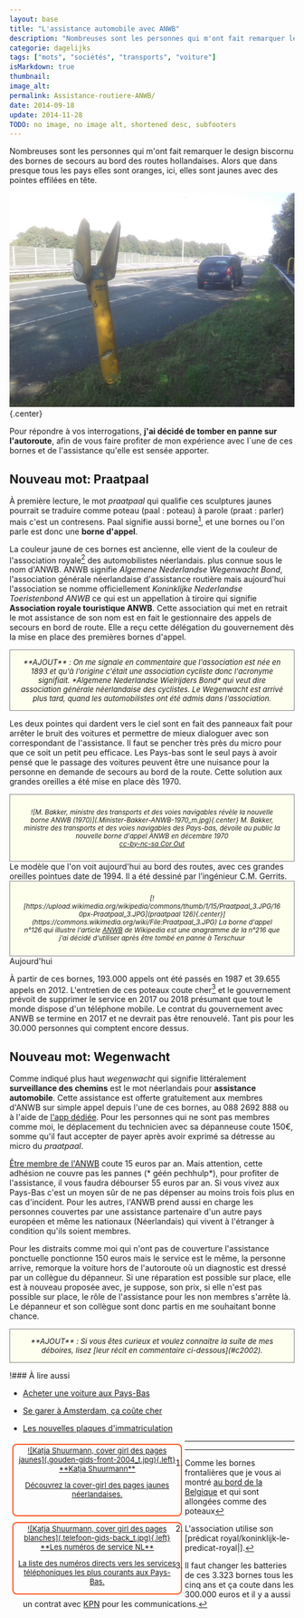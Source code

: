 ```yaml
---
layout: base
title: "L'assistance automobile avec ANWB"
description: "Nombreuses sont les personnes qui m'ont fait remarquer le design biscornu des bornes de secours au bord des routes hollandaises. Alors que dans presque tous les"
categorie: dagelijks
tags: ["mots", "sociétés", "transports", "voiture"]
isMarkdown: true
thumbnail: 
image_alt: 
permalink: Assistance-routiere-ANWB/
date: 2014-09-18
update: 2014-11-28
TODO: no image, no image alt, shortened desc, subfooters
---
```


Nombreuses sont les personnes qui m'ont fait remarquer le design biscornu des bornes de secours au bord des routes hollandaises. Alors que dans presque tous les pays elles sont oranges, ici, elles sont jaunes avec des pointes effilées en tête.

![Voiture en panne le 14 septembre](voiture-en-panne-le-2014-0914.jpg){.center}

Pour répondre à vos interrogations, **j'ai décidé de tomber en panne sur l'autoroute**, afin de vous faire profiter de mon expérience avec l´une de ces bornes et de l'assistance qu'elle est sensée apporter.

## Nouveau mot: Praatpaal

À première lecture, le mot *praatpaal* qui qualifie ces sculptures jaunes pourrait se traduire comme poteau (paal : poteau) à parole (praat : parler) mais c'est un contresens. Paal signifie aussi borne[^1], et une bornes ou l'on parle est donc une **borne d'appel**. 

La couleur jaune de ces bornes est ancienne, elle vient de la couleur de l'association royale[^2] des automobilistes néerlandais. plus connue sous le nom d'ANWB. ANWB signifie *Algemene Nederlandse Wegenwacht Bond*, l'association générale néerlandaise d'assistance routière mais aujourd'hui l'association se nomme officiellement *Koninklijke Nederlandse Toeristenbond ANWB* ce qui est un appellation à tiroire qui signifie **Association royale touristique ANWB**. Cette association qui met en retrait le mot assistance de son nom est en fait le gestionnaire des appels de secours en bord de route. Elle a reçu cette délégation du gouvernement dès la mise en place des premières bornes d'appel.

<!-- HTML -->
<div style="border:1px solid grey; background-color:#FFFFf0; font-size:small; width=530px; text-align:center; padding:1em; font-style:italic;">
<!-- / HTML -->
**AJOUT** : On me signale en commentaire que l'association est née en 1893 et qu'à l'origine c'était une association cycliste donc l'acronyme signifiait. *Algemene Nederlandse Wielrijders Bond* qui veut dire association générale néerlandaise des cyclistes. Le Wegenwacht est arrivé plus tard, quand les automobilistes ont été admis dans l'association.
<!-- HTML -->
</div>
<!-- / HTML -->

Les deux pointes qui dardent vers le ciel sont en fait des panneaux fait pour arrêter le bruit des voitures et permettre de mieux dialoguer avec son correspondant de l'assistance. Il faut se pencher très près du micro pour que ce soit un petit peu efficace. Les Pays-bas sont le seul pays à avoir pensé que le passage des voitures peuvent être une nuisance pour la personne en demande de secours au bord de la route. Cette solution aux grandes oreilles a été mise en place dès 1970. 
<!-- HTML -->
<div style="border:1px solid grey; background-color:#FFFFEE; font-size:smaller; width=530px; text-align:center; padding:2em; font-style:italic;">
<!-- / HTML -->
![M. Bakker, ministre des transports et des voies navigables révèle la nouvelle borne ANWB (1970)](.Minister-Bakker-ANWB-1970_m.jpg){.center}
<!-- HTML -->
M. Bakker, ministre des transports et des voies navigables des Pays-bas, dévoile au public la nouvelle borne d'appel ANWB en décembre 1970<br/>
<a href="http://www.anp-archief.nl/page/2249049/nl">cc-by-nc-sa Cor Out</a>
</div>
<!-- / HTML -->
Le modèle que l'on voit aujourd'hui au bord des routes, avec ces grandes oreilles pointues date de 1994. Il a été dessiné par l’ingénieur C.M. Gerrits.
<!-- HTML -->
<div style="border:1px solid grey; background-color:#FFFFEE; font-size:smaller; width=530px; text-align:center; padding:2em; font-style:italic;">
<!-- / HTML -->
[![https://upload.wikimedia.org/wikipedia/commons/thumb/1/15/Praatpaal_3.JPG/160px-Praatpaal_3.JPG](praatpaal 126){.center}](https://commons.wikimedia.org/wiki/File:Praatpaal_3.JPG)
<!-- HTML -->
La borne d'appel n°126 qui illustre l'article  <a href="https://nl.wikipedia.org/wiki/ANWB">ANWB</a> de Wikipedia est une anagramme de la n°216 que j'ai décidé d'utiliser après être tombé en panne à Terschuur
</div>
<!-- / HTML -->
Aujourd'hui 

À partir de ces bornes, 193.000 appels ont été passés en 1987 et 39.655 appels en 2012. L'entretien de ces poteaux coute cher[^3] et le gouvernement prévoit de supprimer le service en 2017 ou 2018 présumant que tout le monde dispose d'un téléphone mobile. Le contrat du gouvernement avec ANWB se termine en 2017 et ne devrait pas être renouvelé. Tant pis pour les 30.000 personnes qui comptent encore dessus.

## Nouveau mot: Wegenwacht

Comme indiqué plus haut *wegenwacht* qui signifie littéralement **surveillance des chemins** est le mot néerlandais pour **assistance automobile**. Cette assistance est offerte gratuitement aux membres d'ANWB sur simple appel depuis l'une de ces bornes, au 088 2692 888 ou à l'aide de [l'app dédiée](http://www.anwb.nl/mobiel/wegenwacht). Pour les personnes qui ne sont pas membres comme moi, le déplacement du technicien avec sa dépanneuse coute 150€, somme qu'il faut accepter de payer après avoir exprimé sa détresse au micro du *praatpaal*.

[Être membre de l'ANWB](http://www.anwb.nl/lidmaatschap) coute 15 euros par an. Mais attention, cette adhésion ne couvre pas les pannes (* géén pechhulp*), pour profiter de l'assistance, il vous faudra débourser 55 euros par an. Si vous vivez aux Pays-Bas c'est un moyen sûr de ne pas dépenser au moins trois fois plus en cas d'incident. Pour les autres, l'ANWB prend aussi en charge les personnes couvertes par une assistance partenaire d'un autre pays européen et même les nationaux (Néerlandais) qui vivent à l'étranger à condition qu'ils soient membres.

Pour les distraits comme moi qui n'ont pas de couverture l'assistance ponctuelle ponctionne 150 euros mais le service est le même, la personne arrive, remorque la voiture hors de l'autoroute où un diagnostic est dressé par un collègue du dépanneur. Si une réparation est possible sur place, elle est à nouveau proposée avec, je suppose, son prix, si elle n'est pas possible sur place, le rôle de l'assistance pour les non membres s'arrête là. Le dépanneur et son collègue sont donc partis en me souhaitant bonne chance.

<!-- HTML -->
<div style="border:1px solid grey; background-color:#FFFFf0; font-size:small; width=530px; text-align:center; padding:1em; font-style:italic;">
<!-- / HTML -->
**AJOUT** : Si vous êtes curieux et voulez connaitre la suite de mes déboires, lisez [leur récit en commentaire ci-dessous](#c2002).
<!-- HTML -->
</div>
<!-- / HTML -->

!### À lire aussi

* [Acheter une voiture aux Pays-Bas](/acheter-une-voiture-aux-pays-bas)

* [Se garer à Amsterdam, ça coûte cher](/a-amsterdam-se-garer-coute-cher)

* [Les nouvelles plaques d'immatriculation](/les-nouvelles-plaques-d-immatriculation)


<!-- HTML -->
<div style="border:2px solid #FF5521; border-radius:8px; text-align:center; font-size:small; padding:2px 8px; margin:5px; width:280px; float:left; height:120px;">
<a href="/Katja-Shuurmann-cover-girl-pages-jaunes" title="Katja Shuurmann, la cover girl de Gouden Gids">
<!-- / HTML -->
![Katja Shuurmann, cover girl des pages jaunes](.gouden-gids-front-2004_t.jpg){.left}
**Katja Shuurmann**  
  
Découvrez la cover-girl des pages jaunes néerlandaises.
<!-- HTML -->
</a></div>
<!-- / HTML -->

<!-- HTML -->
<div style="border:2px solid #FF5521; border-radius:8px; text-align:center; font-size:small; padding:2px 8px; margin:5px; width:280px; float:left; height:120px;">
<a href="/les-numeros-utiles" title="Les numéros de services au tarif normal">
<!-- / HTML -->
![Katja Shuurmann, cover girl des pages blanches](.telefoon-gids-back_t.jpg){.left}
**Les numéros de service NL**  
  
La liste des numéros directs vers les services téléphoniques les plus courants aux Pays-Bas.
<!-- HTML -->
</a></div>
<!-- / HTML -->
---
[^1]: Comme les bornes frontalières que je vous ai montré [au bord de la Belgique](/au-bord-de-la-belgique) et qui sont allongées comme des poteaux
[^2]: L'association utilise son [prédicat royal/koninklijk-le-predicat-royal|].
[^3]: Il faut changer les batteries de ces 3.323 bornes tous les cinq ans et ça coute dans les 300.000 euros et il y a aussi un contrat avec [KPN](/?q=kpn) pour les communications.
<!-- post notes:
http://wiki.roncalli.nu/images/2/20/Anwb-auto.jpg 

http://www.wegenwiki.nl/Praatpaal 
musique : http://www.peterkoelewijn.nl/discografie/single/singles60/singles60_027.html 

Le premier poteau pour parler dévoilé par le ministre 
http://www.anp-archief.nl/page/2249049/nl
http://www.anp-archief.nl/page/2146610/nl 
Chatroulette
http://pickle-factory.pr.co/5421-chatroulette-op-een-anwb-praatpaal 
 
De praatpaal is nog een blijvertje
http://www.autoblog.nl/nieuws/de-dagen-van-de-praatpaal-zijn-geteld-59517
De dagen van de praatpaal zijn geteld
http://www.autoblog.nl/nieuws/de-dagen-van-de-praatpaal-zijn-geteld-59517 
http://www.wijzigjepolis.nl/2012/02/anwb-10-voordelen-waarom-jij-lid-zou-moeten-worden/
--->
